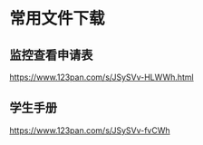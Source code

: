 # 常用文件下载

## 监控查看申请表

https://www.123pan.com/s/JSySVv-HLWWh.html

## 学生手册

https://www.123pan.com/s/JSySVv-fvCWh

